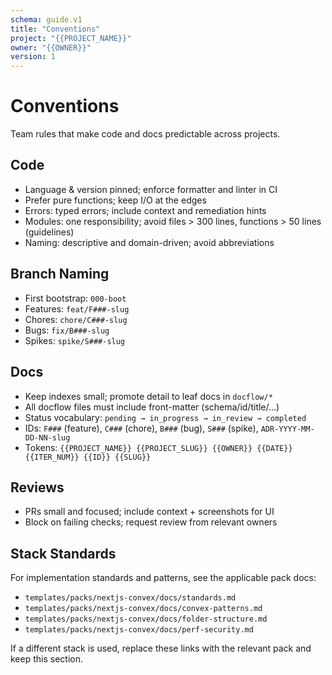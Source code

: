 ```yaml
---
schema: guide.v1
title: "Conventions"
project: "{{PROJECT_NAME}}"
owner: "{{OWNER}}"
version: 1
---
```


# Conventions

Team rules that make code and docs predictable across projects.

## Code
- Language & version pinned; enforce formatter and linter in CI
- Prefer pure functions; keep I/O at the edges
- Errors: typed errors; include context and remediation hints
- Modules: one responsibility; avoid files > 300 lines, functions > 50 lines (guidelines)
- Naming: descriptive and domain-driven; avoid abbreviations

## Branch Naming
- First bootstrap: `000-boot`
- Features: `feat/F###-slug`
- Chores: `chore/C###-slug`
- Bugs: `fix/B###-slug`
- Spikes: `spike/S###-slug`

## Docs
- Keep indexes small; promote detail to leaf docs in `docflow/*`
- All docflow files must include front-matter (schema/id/title/…)
- Status vocabulary: `pending → in_progress → in_review → completed`
- IDs: `F###` (feature), `C###` (chore), `B###` (bug), `S###` (spike), `ADR-YYYY-MM-DD-NN-slug`
- Tokens: `{{PROJECT_NAME}} {{PROJECT_SLUG}} {{OWNER}} {{DATE}} {{ITER_NUM}} {{ID}} {{SLUG}}`

## Reviews
- PRs small and focused; include context + screenshots for UI
- Block on failing checks; request review from relevant owners

## Stack Standards
For implementation standards and patterns, see the applicable pack docs:
- `templates/packs/nextjs-convex/docs/standards.md`
- `templates/packs/nextjs-convex/docs/convex-patterns.md`
- `templates/packs/nextjs-convex/docs/folder-structure.md`
- `templates/packs/nextjs-convex/docs/perf-security.md`

If a different stack is used, replace these links with the relevant pack and keep this section.
